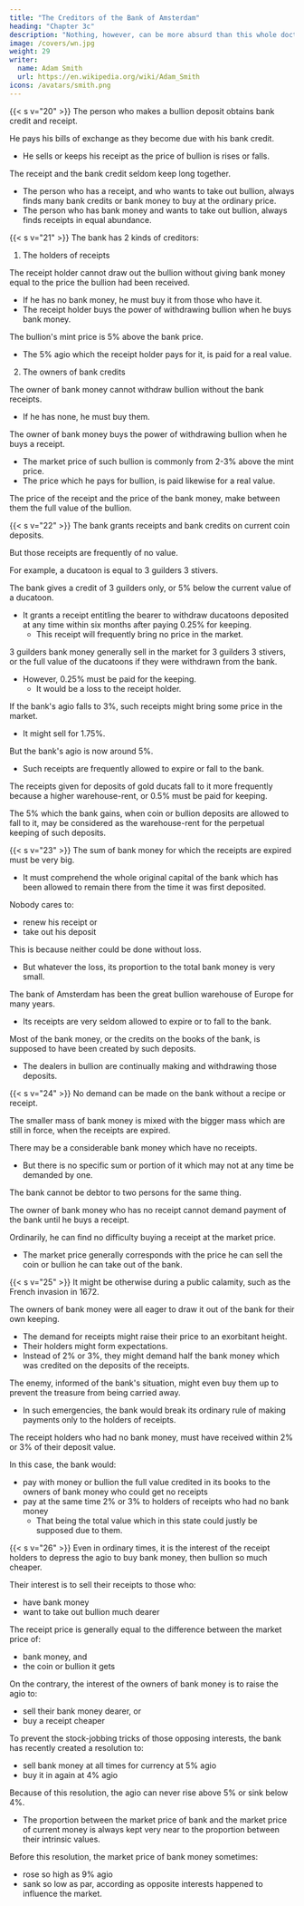 ```yaml
---
title: "The Creditors of the Bank of Amsterdam"
heading: "Chapter 3c"
description: "Nothing, however, can be more absurd than this whole doctrine of the balance of trade, on which these restraints and almost all the other regulations of commerce are founded"
image: /covers/wn.jpg
weight: 29
writer:
  name: Adam Smith
  url: https://en.wikipedia.org/wiki/Adam_Smith
icons: /avatars/smith.png
--- 
```




{{< s v="20" >}} The person who makes a bullion deposit obtains bank credit and receipt.

He pays his bills of exchange as they become due with his bank credit.
- He sells or keeps his receipt as the price of bullion is rises or falls.

The receipt and the bank credit seldom keep long together.
- The person who has a receipt, and who wants to take out bullion, always finds many bank credits or bank money to buy at the ordinary price.
- The person who has bank money and wants to take out bullion, always finds receipts in equal abundance.


{{< s v="21" >}} The bank has 2 kinds of creditors:

1. The holders of receipts

The receipt holder cannot draw out the bullion without giving bank money equal to the price the bullion had been received.
- If he has no bank money, he must buy it from those who have it.
- The receipt holder buys the power of withdrawing bullion when he buys bank money.

The bullion's mint price is 5% above the bank price.
- The 5% agio which the receipt holder pays for it, is paid for a real value.


2. The owners of bank credits

The owner of bank money cannot withdraw bullion without the bank receipts.
- If he has none, he must buy them.

The owner of bank money buys the power of withdrawing bullion when he buys a receipt.
- The market price of such bullion is commonly from 2-3% above the mint price.
- The price which he pays for bullion, is paid likewise for a real value.

The price of the receipt and the price of the bank money, make between them the full value of the bullion.


{{< s v="22" >}} The bank grants receipts and bank credits on current coin deposits.

But those receipts are frequently of no value.

For example, a ducatoon is equal to 3 guilders 3 stivers.

The bank gives a credit of 3 guilders only, or 5% below the current value of a ducatoon.
- It grants a receipt entitling the bearer to withdraw ducatoons deposited at any time within six months after paying 0.25% for keeping.
  - This receipt will frequently bring no price in the market.

3 guilders bank money generally sell in the market for 3 guilders 3 stivers, or the full value of the ducatoons if they were withdrawn from the bank.
- However, 0.25% must be paid for the keeping.
  - It would be a loss to the receipt holder.

If the bank's agio falls to 3%, such receipts might bring some price in the market.
- It might sell for 1.75%.

But the bank's agio is now around 5%.
- Such receipts are frequently allowed to expire or fall to the bank.

The receipts given for deposits of gold ducats fall to it more frequently because a higher warehouse-rent, or 0.5% must be paid for keeping.

The 5% which the bank gains, when coin or bullion deposits are allowed to fall to it, may be considered as the warehouse-rent for the perpetual keeping of such deposits.


{{< s v="23" >}} The sum of bank money for which the receipts are expired must be very big.
- It must comprehend the whole original capital of the bank which has been allowed to remain there from the time it was first deposited.

Nobody cares to:
- renew his receipt or
- take out his deposit 

This is because neither could be done without loss.
- But whatever the loss, its proportion to the total bank money is very small.

The bank of Amsterdam has been the great bullion warehouse of Europe for many years.
- Its receipts are very seldom allowed to expire or to fall to the bank.

Most of the bank money, or the credits on the books of the bank, is supposed to have been created by such deposits.
- The dealers in bullion are continually making and withdrawing those deposits.


{{< s v="24" >}} No demand can be made on the bank without a recipe or receipt.

The smaller mass of bank money is mixed with the bigger mass which are still in force, when the receipts are expired.

There may be a considerable bank money which have no receipts.
- But there is no specific sum or portion of it which may not at any time be demanded by one.

The bank cannot be debtor to two persons for the same thing.

The owner of bank money who has no receipt cannot demand payment of the bank until he buys a receipt.

Ordinarily, he can find no difficulty buying a receipt at the market price.
- The market price generally corresponds with the price he can sell the coin or bullion he can take out of the bank.


{{< s v="25" >}} It might be otherwise during a public calamity, such as the French invasion in 1672.

The owners of bank money were all eager to draw it out of the bank for their own keeping.
- The demand for receipts might raise their price to an exorbitant height.
- Their holders might form expectations.
- Instead of 2% or 3%, they might demand half the bank money which was credited on the deposits of the receipts.

The enemy, informed of the bank's situation, might even buy them up to prevent the treasure from being carried away.
- In such emergencies, the bank would break its ordinary rule of making payments only to the holders of receipts.

The receipt holders who had no bank money, must have received within 2% or 3% of their deposit value.

In this case, the bank would:
- pay with money or bullion the full value credited in its books to the owners of bank money who could get no receipts
- pay at the same time 2% or 3% to holders of receipts who had no bank money
  - That being the total value which in this state could justly be supposed due to them.


{{< s v="26" >}} Even in ordinary times, it is the interest of the receipt holders to depress the agio to buy bank money, then bullion so much cheaper.

Their interest is to sell their receipts to those who:
- have bank money
- want to take out bullion much dearer

The receipt price is generally equal to the difference between the market price of:
- bank money, and
- the coin or bullion it gets

On the contrary, the interest of the owners of bank money is to raise the agio to:
- sell their bank money dearer, or
- buy a receipt cheaper

To prevent the stock-jobbing tricks of those opposing interests, the bank has recently created a resolution to:
- sell bank money at all times for currency at 5% agio
- buy it in again at 4% agio

Because of this resolution, the agio can never rise above 5% or sink below 4%.
- The proportion between the market price of bank and the market price of current money is always kept very near to the proportion between their intrinsic values.

Before this resolution, the market price of bank money sometimes:
- rose so high as 9% agio
- sank so low as par, according as opposite interests happened to influence the market.
